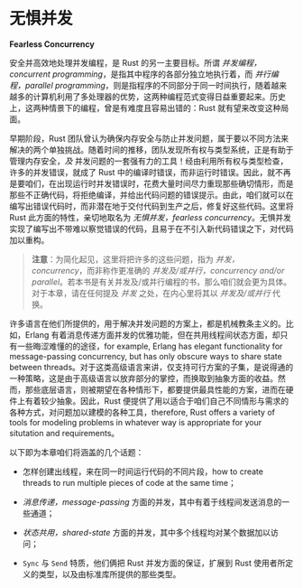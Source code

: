 # 无惧并发

**Fearless Concurrency**

安全并高效地处理并发编程，是 Rust 的另一主要目标。所谓 *并发编程，concurrent programming*，是指其中程序的各部分独立地执行着，而 *并行编程，parallel programming*，则是指程序的不同部分于同一时间执行，随着越来越多的计算机利用了多处理器的优势，这两种编程范式变得日益重要起来。历史上，这两种情景下的编程，曾是有难度且容易出错的：Rust 就有望来改变这种局面。

早期阶段，Rust 团队曾认为确保内存安全与防止并发问题，属于要以不同方法来解决的两个单独挑战。随着时间的推移，团队发现所有权与类型系统，正是有助于管理内存安全，*及* 并发问题的一套强有力的工具！经由利用所有权与类型检查，许多的并发错误，就成了 Rust 中的编译时错误，而非运行时错误。因此，就不再是要咱们，在出现运行时并发错误时，花费大量时间尽力重现那些确切情形，而是那些不正确代码，将拒绝编译，并给出代码问题的错误提示。由此，咱们就可以在编写出错误代码时，而非潜在地于交付代码到生产之后，修复好这些代码。这里将 Rust 此方面的特性，亲切地取名为 *无惧并发，fearless concurrency*。无惧并发实现了编写出不带难以察觉错误的代码，且易于在不引入新代码错误之下，对代码加以重构。

> **注意**：为简化起见，这里将把许多的这些问题，指为 *并发，concurrency*，而非称作更准确的 *并发及/或并行，concurrency and/or parallel*。若本书是有关并发及/或并行编程的书，那么咱们就会更为具体。对于本章，请在任何提及 *并发* 之处，在内心里将其以 *并发及/或并行* 代换。

许多语言在他们所提供的，用于解决并发问题的方案上，都是机械教条主义的。比如，Erlang 有着消息传递方面并发的优雅功能，但在共用线程间状态方面，却只有一些晦涩难懂的的途径，for example, Erlang has elegant functionality for message-passing concurrency, but has only obscure ways to share state between threads。对于这类高级语言来讲，仅支持可行方案的子集，是说得通的一种策略，这是由于高级语言以放弃部分的掌控，而换取到抽象方面的收益。然而，那些底层语言，则被期望在各种情形下，都要提供最具性能的方案，进而在硬件上有着较少抽象。因此，Rust 便提供了用以适合于咱们自己不同情形与需求的各种方式，对问题加以建模的各种工具，therefore, Rust offers a variety of tools for modeling problems in whatever way is appropriate for your situtation and requirements。

以下即为本章咱们将涵盖的几个话题：

- 怎样创建出线程，来在同一时间运行代码的不同片段，how to create threads to run multiple pieces of code at the same time；

- *消息传递，message-passing* 方面的并发，其中有着于线程间发送消息的一些通道；

- *状态共用，shared-state* 方面的并发，其中多个线程均对某个数据加以访问；

- `Sync` 与 `Send` 特质，他们俩把 Rust 并发方面的保证，扩展到 Rust 使用者所定义的类型，以及由标准库所提供的那些类型。


